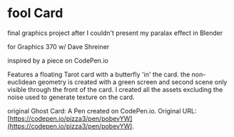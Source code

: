 # fool Card

final graphics project after I couldn't present my paralax effect in Blender

for Graphics 370 w/ Dave Shreiner

inspired by a piece on CodePen.io

Features a floating Tarot card with a butterfly 'in' the card. the non-euclidean geometry is created with a green screen and second scene
only visible through the front of the card. I created all the assets excluding the noise used to generate texture on the card.


original Ghost Card:
A Pen created on CodePen.io. Original URL: [https://codepen.io/pizza3/pen/pobevYW](https://codepen.io/pizza3/pen/pobevYW).


